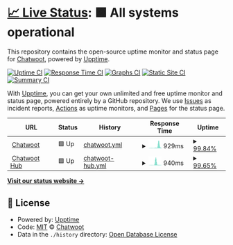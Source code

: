 # [📈 Live Status](https://status.chatwoot.com): <!--live status--> **🟩 All systems operational**

This repository contains the open-source uptime monitor and status page for [Chatwoot](https://app.chatwoot.com), powered by [Upptime](https://github.com/upptime/upptime).

[![Uptime CI](https://github.com/chatwoot/status/workflows/Uptime%20CI/badge.svg)](https://github.com/chatwoot/status/actions?query=workflow%3A%22Uptime+CI%22)
[![Response Time CI](https://github.com/chatwoot/status/workflows/Response%20Time%20CI/badge.svg)](https://github.com/chatwoot/status/actions?query=workflow%3A%22Response+Time+CI%22)
[![Graphs CI](https://github.com/chatwoot/status/workflows/Graphs%20CI/badge.svg)](https://github.com/chatwoot/status/actions?query=workflow%3A%22Graphs+CI%22)
[![Static Site CI](https://github.com/chatwoot/status/workflows/Static%20Site%20CI/badge.svg)](https://github.com/chatwoot/status/actions?query=workflow%3A%22Static+Site+CI%22)
[![Summary CI](https://github.com/chatwoot/status/workflows/Summary%20CI/badge.svg)](https://github.com/chatwoot/status/actions?query=workflow%3A%22Summary+CI%22)

With [Upptime](https://upptime.js.org), you can get your own unlimited and free uptime monitor and status page, powered entirely by a GitHub repository. We use [Issues](https://github.com/chatwoot/status/issues) as incident reports, [Actions](https://github.com/chatwoot/status/actions) as uptime monitors, and [Pages](https://status.chatwoot.com) for the status page.

<!--start: status pages-->
<!-- This summary is generated by Upptime (https://github.com/upptime/upptime) -->
<!-- Do not edit this manually, your changes will be overwritten -->
<!-- prettier-ignore -->
| URL | Status | History | Response Time | Uptime |
| --- | ------ | ------- | ------------- | ------ |
| <img alt="" src="https://raw.githubusercontent.com/chatwoot/status/master/assets/favicon.ico" height="13"> [Chatwoot](https://app.chatwoot.com) | 🟩 Up | [chatwoot.yml](https://github.com/chatwoot/status/commits/HEAD/history/chatwoot.yml) | <details><summary><img alt="Response time graph" src="./graphs/chatwoot/response-time-week.png" height="20"> 929ms</summary><br><a href="https://status.chatwoot.com/history/chatwoot"><img alt="Response time 1139" src="https://img.shields.io/endpoint?url=https%3A%2F%2Fraw.githubusercontent.com%2Fchatwoot%2Fstatus%2FHEAD%2Fapi%2Fchatwoot%2Fresponse-time.json"></a><br><a href="https://status.chatwoot.com/history/chatwoot"><img alt="24-hour response time 2408" src="https://img.shields.io/endpoint?url=https%3A%2F%2Fraw.githubusercontent.com%2Fchatwoot%2Fstatus%2FHEAD%2Fapi%2Fchatwoot%2Fresponse-time-day.json"></a><br><a href="https://status.chatwoot.com/history/chatwoot"><img alt="7-day response time 929" src="https://img.shields.io/endpoint?url=https%3A%2F%2Fraw.githubusercontent.com%2Fchatwoot%2Fstatus%2FHEAD%2Fapi%2Fchatwoot%2Fresponse-time-week.json"></a><br><a href="https://status.chatwoot.com/history/chatwoot"><img alt="30-day response time 448" src="https://img.shields.io/endpoint?url=https%3A%2F%2Fraw.githubusercontent.com%2Fchatwoot%2Fstatus%2FHEAD%2Fapi%2Fchatwoot%2Fresponse-time-month.json"></a><br><a href="https://status.chatwoot.com/history/chatwoot"><img alt="1-year response time 1346" src="https://img.shields.io/endpoint?url=https%3A%2F%2Fraw.githubusercontent.com%2Fchatwoot%2Fstatus%2FHEAD%2Fapi%2Fchatwoot%2Fresponse-time-year.json"></a></details> | <details><summary><a href="https://status.chatwoot.com/history/chatwoot">99.84%</a></summary><a href="https://status.chatwoot.com/history/chatwoot"><img alt="All-time uptime 99.92%" src="https://img.shields.io/endpoint?url=https%3A%2F%2Fraw.githubusercontent.com%2Fchatwoot%2Fstatus%2FHEAD%2Fapi%2Fchatwoot%2Fuptime.json"></a><br><a href="https://status.chatwoot.com/history/chatwoot"><img alt="24-hour uptime 98.87%" src="https://img.shields.io/endpoint?url=https%3A%2F%2Fraw.githubusercontent.com%2Fchatwoot%2Fstatus%2FHEAD%2Fapi%2Fchatwoot%2Fuptime-day.json"></a><br><a href="https://status.chatwoot.com/history/chatwoot"><img alt="7-day uptime 99.84%" src="https://img.shields.io/endpoint?url=https%3A%2F%2Fraw.githubusercontent.com%2Fchatwoot%2Fstatus%2FHEAD%2Fapi%2Fchatwoot%2Fuptime-week.json"></a><br><a href="https://status.chatwoot.com/history/chatwoot"><img alt="30-day uptime 99.96%" src="https://img.shields.io/endpoint?url=https%3A%2F%2Fraw.githubusercontent.com%2Fchatwoot%2Fstatus%2FHEAD%2Fapi%2Fchatwoot%2Fuptime-month.json"></a><br><a href="https://status.chatwoot.com/history/chatwoot"><img alt="1-year uptime 99.96%" src="https://img.shields.io/endpoint?url=https%3A%2F%2Fraw.githubusercontent.com%2Fchatwoot%2Fstatus%2FHEAD%2Fapi%2Fchatwoot%2Fuptime-year.json"></a></details>
| <img alt="" src="https://raw.githubusercontent.com/chatwoot/status/master/assets/favicon.ico" height="13"> [Chatwoot Hub](https://hub.2.chatwoot.com) | 🟩 Up | [chatwoot-hub.yml](https://github.com/chatwoot/status/commits/HEAD/history/chatwoot-hub.yml) | <details><summary><img alt="Response time graph" src="./graphs/chatwoot-hub/response-time-week.png" height="20"> 940ms</summary><br><a href="https://status.chatwoot.com/history/chatwoot-hub"><img alt="Response time 225" src="https://img.shields.io/endpoint?url=https%3A%2F%2Fraw.githubusercontent.com%2Fchatwoot%2Fstatus%2FHEAD%2Fapi%2Fchatwoot-hub%2Fresponse-time.json"></a><br><a href="https://status.chatwoot.com/history/chatwoot-hub"><img alt="24-hour response time 94" src="https://img.shields.io/endpoint?url=https%3A%2F%2Fraw.githubusercontent.com%2Fchatwoot%2Fstatus%2FHEAD%2Fapi%2Fchatwoot-hub%2Fresponse-time-day.json"></a><br><a href="https://status.chatwoot.com/history/chatwoot-hub"><img alt="7-day response time 940" src="https://img.shields.io/endpoint?url=https%3A%2F%2Fraw.githubusercontent.com%2Fchatwoot%2Fstatus%2FHEAD%2Fapi%2Fchatwoot-hub%2Fresponse-time-week.json"></a><br><a href="https://status.chatwoot.com/history/chatwoot-hub"><img alt="30-day response time 386" src="https://img.shields.io/endpoint?url=https%3A%2F%2Fraw.githubusercontent.com%2Fchatwoot%2Fstatus%2FHEAD%2Fapi%2Fchatwoot-hub%2Fresponse-time-month.json"></a><br><a href="https://status.chatwoot.com/history/chatwoot-hub"><img alt="1-year response time 235" src="https://img.shields.io/endpoint?url=https%3A%2F%2Fraw.githubusercontent.com%2Fchatwoot%2Fstatus%2FHEAD%2Fapi%2Fchatwoot-hub%2Fresponse-time-year.json"></a></details> | <details><summary><a href="https://status.chatwoot.com/history/chatwoot-hub">99.65%</a></summary><a href="https://status.chatwoot.com/history/chatwoot-hub"><img alt="All-time uptime 99.99%" src="https://img.shields.io/endpoint?url=https%3A%2F%2Fraw.githubusercontent.com%2Fchatwoot%2Fstatus%2FHEAD%2Fapi%2Fchatwoot-hub%2Fuptime.json"></a><br><a href="https://status.chatwoot.com/history/chatwoot-hub"><img alt="24-hour uptime 100.00%" src="https://img.shields.io/endpoint?url=https%3A%2F%2Fraw.githubusercontent.com%2Fchatwoot%2Fstatus%2FHEAD%2Fapi%2Fchatwoot-hub%2Fuptime-day.json"></a><br><a href="https://status.chatwoot.com/history/chatwoot-hub"><img alt="7-day uptime 99.65%" src="https://img.shields.io/endpoint?url=https%3A%2F%2Fraw.githubusercontent.com%2Fchatwoot%2Fstatus%2FHEAD%2Fapi%2Fchatwoot-hub%2Fuptime-week.json"></a><br><a href="https://status.chatwoot.com/history/chatwoot-hub"><img alt="30-day uptime 99.92%" src="https://img.shields.io/endpoint?url=https%3A%2F%2Fraw.githubusercontent.com%2Fchatwoot%2Fstatus%2FHEAD%2Fapi%2Fchatwoot-hub%2Fuptime-month.json"></a><br><a href="https://status.chatwoot.com/history/chatwoot-hub"><img alt="1-year uptime 99.98%" src="https://img.shields.io/endpoint?url=https%3A%2F%2Fraw.githubusercontent.com%2Fchatwoot%2Fstatus%2FHEAD%2Fapi%2Fchatwoot-hub%2Fuptime-year.json"></a></details>

<!--end: status pages-->

[**Visit our status website →**](https://status.chatwoot.com)

## 📄 License

- Powered by: [Upptime](https://github.com/upptime/upptime)
- Code: [MIT](./LICENSE) © [Chatwoot](www.chatwoot.com)
- Data in the `./history` directory: [Open Database License](https://opendatacommons.org/licenses/odbl/1-0/)
